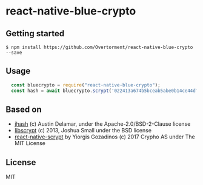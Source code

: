 # react-native-blue-crypto

## Getting started

`$ npm install https://github.com/Overtorment/react-native-blue-crypto --save`

## Usage
```javascript
  const bluecrypto = require("react-native-blue-crypto");
  const hash = await bluecrypto.scrypt('022413a674b5bceab5abe0b14ce44dfa7fc6b55ecdbed88e7c50c0b4e953f1e05e', '059a548167010a9573418906');
```

## Based on 
* [jhash](https://github.com/amdelamar/jhash) (c) Austin Delamar, under the Apache-2.0/BSD-2-Clause license
* [libscrypt](https://github.com/technion/libscrypt) (c) 2013, Joshua Small under the BSD license
* [react-native-scrypt](https://github.com/Crypho/react-native-scrypt) by Yiorgis Gozadinos (c) 2017 Crypho AS under The MIT License

## License

MIT

